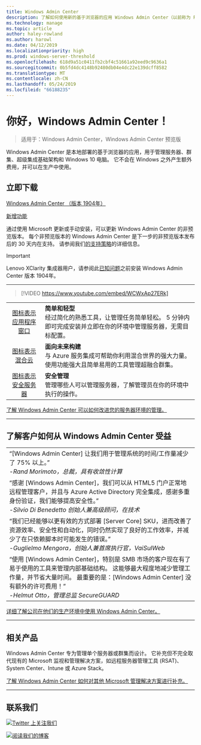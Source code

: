 ```yaml
---
title: Windows Admin Center
description: 了解如何使用新的基于浏览器的应用 Windows Admin Center（以前称为 Project Honolulu）管理 Windows 和 Windows Server
ms.technology: manage
ms.topic: article
author: haley-rowland
ms.author: harowl
ms.date: 04/12/2019
ms.localizationpriority: high
ms.prod: windows-server-threshold
ms.openlocfilehash: 618d9a51c0411fb2cbf4c51661a92eed9c9636a1
ms.sourcegitcommit: 0b5fd4dc4148b92480db04e4dc22e139dcff8582
ms.translationtype: MT
ms.contentlocale: zh-CN
ms.lasthandoff: 05/24/2019
ms.locfileid: "66188235"
---
```

# <a name="hello-windows-admin-center"></a>你好，Windows Admin Center！

>适用于：Windows Admin Center，Windows Admin Center 预览版

Windows Admin Center 是本地部署的基于浏览器的应用，用于管理服务器、群集、超级集成基础架构和 Windows 10 电脑。 它不会在 Windows 之外产生额外费用，并可以在生产中使用。

## <a name="download-now"></a>立即下载

<!--**Windows Admin Center Preview** (version 1906)
[Which version is right for me?](faq.md#what-is-windows-admin-center-preview-which-version-is-right-for-me)

- [Windows Admin Center Preview 1906](https://www.microsoft.com/en-us/software-download/windowsinsiderpreviewserver) - Includes the latest feature updates.
-  -->
[Windows Admin Center （版本 1904年）](https://aka.ms/WACDownload) <!--Broadly validated & generally available.-->

[新增功能](../overview.md#release-history)

通过使用 Microsoft 更新或手动安装，可以更新 Windows Admin Center 的非预览版本。 每个非预览版本的 Windows Admin Center 是下一步的非预览版本发布后的 30 天内在支持。 请参阅我们[的支持策略](../support/index.md)的详细信息。

> [!IMPORTANT]
> Lenovo XClarity 集成器用户，请参阅此[已知问题](../support/known-issues.md)之前安装 Windows Admin Center 版本 1904年。

********************

>[!VIDEO https://www.youtube.com/embed/WCWxAp27ERk]


|   |   |
|:-:|:--|
| [图标表示应用程序窗口](/media/simple-icon.png)| **简单和轻型** <br/> 经过简化的熟悉工具，让管理任务简单轻松。 5 分钟内即可完成安装并立即在你的环境中管理服务器，无需目标配置。 |
| [图标表示混合云](/media/future-icon.png)| **面向未来构建** <br/> 与 Azure 服务集成可帮助你利用混合世界的强大力量。 使用功能强大且简单易用的工具管理超融合群集。 |
| [图标表示安全服务器](/media/secure-icon.png)| **安全管理** <br/> 管理哪些人可以管理服务器，了解管理员在你的环境中执行的操作。 |

[了解 Windows Admin Center 可以如何改进您的服务器环境的管理。](../overview.md)

********************

## <a name="see-how-customers-are-benefitting-from-windows-admin-center"></a>了解客户如何从 Windows Admin Center 受益

|  |
|--|
| “[Windows Admin Center] 让我们用于管理系统的时间/工作量减少了 75% 以上。”<br> *-Rand Morimoto，总裁，具有收敛性计算* |
| “感谢 [Windows Admin Center]，我们可以从 HTML5 门户正常地远程管理客户，并且与 Azure Active Directory 完全集成，感谢多重身份验证，我们能够提高安全性。”<br/> *-Silvio Di Benedetto 创始人兼高级顾问，在技术* |
| “我们已经能够以更有效的方式部署 [Server Core] SKU，进而改善了资源效率、安全性和自动化，同时仍然实现了良好的工作效率，并减少了在只依赖脚本时可能发生的错误。” <br/> *-Guglielmo Mengora，创始人兼首席执行官，VaiSulWeb* |
| “使用 [Windows Admin Center]，特别是 SMB 市场的客户现在有了易于使用的工具来管理内部基础结构。 这能够最大程度地减少管理工作量，并节省大量时间。 最重要的是：[Windows Admin Center] 没有额外的许可费用！” <br/> *-Helmut Otto，管理总监 SecureGUARD* |

[详细了解公司在他们的生产环境中使用 Windows Admin Center。](case-studies.md)

********************

## <a name="related-products"></a>相关产品

Windows Admin Center 专为管理单个服务器或群集而设计。 它补充但不完全取代现有的 Microsoft 监视和管理解决方案，如远程服务器管理工具 (RSAT)、System Center、Intune 或 Azure Stack。 

[了解 Windows Admin Center 如何对其他 Microsoft 管理解决方案进行补充。](related-management.md)

********************

## <a name="connect-with-us"></a>联系我们

![ ](//img-prod-cms-rt-microsoft-com.akamaized.net/cms/api/am/imageFileData/REOolR)[Twitter 上关注我们](https://twitter.com/servermgmt)

![ ](//img-prod-cms-rt-microsoft-com.akamaized.net/cms/api/am/imageFileData/REOtyw)[阅读我们的博客](https://blogs.technet.microsoft.com/servermanagement/)